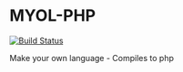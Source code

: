 # MYOL-PHP

[![Build Status](https://travis-ci.org/MakeYourOwnLanguage/MYOL-PHP.svg?branch=master)](https://travis-ci.org/MakeYourOwnLanguage/MYOL-PHP)

Make your own language - Compiles to php
